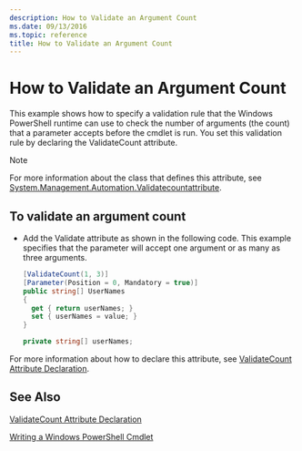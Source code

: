 ```yaml
---
description: How to Validate an Argument Count
ms.date: 09/13/2016
ms.topic: reference
title: How to Validate an Argument Count
---
```

# How to Validate an Argument Count

This example shows how to specify a validation rule that the Windows PowerShell runtime can use to check the number of arguments (the count) that a parameter accepts before the cmdlet is run. You set this validation rule by declaring the ValidateCount attribute.

> [!NOTE]
> For more information about the class that defines this attribute, see [System.Management.Automation.Validatecountattribute](/dotnet/api/System.Management.Automation.ValidateCountAttribute).

## To validate an argument count

- Add the Validate attribute as shown in the following code. This example specifies that the parameter will accept one argument or as many as three arguments.

    ```csharp
    [ValidateCount(1, 3)]
    [Parameter(Position = 0, Mandatory = true)]
    public string[] UserNames
    {
      get { return userNames; }
      set { userNames = value; }
    }

    private string[] userNames;
    ```

For more information about how to declare this attribute, see [ValidateCount Attribute Declaration](./validatecount-attribute-declaration.md).

## See Also

[ValidateCount Attribute Declaration](./validatecount-attribute-declaration.md)

[Writing a Windows PowerShell Cmdlet](./writing-a-windows-powershell-cmdlet.md)
